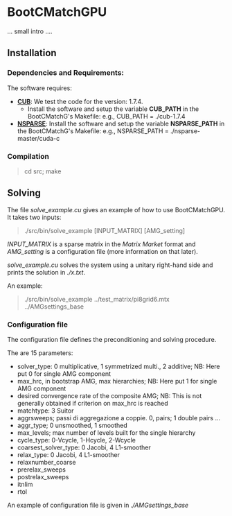 # BootCMatchGPU
... small intro ....
## Installation
### Dependencies and Requirements:

The software requires:

* **[CUB](https://nvlabs.github.io/cub/)**: We test the code for the version: 1.7.4.
  * Install the software and setup the variable **CUB_PATH** in the BootCMatchG's Makefile: e.g., CUB_PATH = ./cub-1.7.4
* **[NSPARSE](https://github.com/EBD-CREST/nsparse)**: Install the software and setup the variable **NSPARSE_PATH** in the BootCMatchG's Makefile: e.g., NSPARSE_PATH = ./nsparse-master/cuda-c

### Compilation

> cd src; make

## Solving 

The file *solve_example.cu* gives an example of how to use BootCMatchGPU. It takes two inputs:

> ./src/bin/solve_example [INPUT_MATRIX] [AMG_setting] 

*INPUT_MATRIX* is a sparse matrix in the *Matrix Market* format and *AMG_setting* is a configuration file (more information on that later).

*solve_example.cu* solves the system using a unitary right-hand side and prints the solution in *./x.txt*.

An example:

> ./src/bin/solve_example ../test_matrix/pi8grid6.mtx ../AMGsettings_base

### Configuration file

The configuration file defines the preconditioning and solving procedure.

The are 15 parameters:

* solver_type: 0 multiplicative, 1 symmetrized multi., 2 additive; NB: Here put 0 for single AMG component
* max_hrc, in bootstrap AMG, max hierarchies; NB: Here put 1 for single AMG component
* desired convergence rate of the composite AMG; NB: This is not generally obtained if criterion on max_hrc is reached
* matchtype: 3 Suitor
* aggrsweeps; passi di aggregazione a coppie. 0, pairs; 1 double pairs ...
* aggr_type; 0 unsmoothed, 1 smoothed
* max_levels; max number of levels built for the single hierarchy
* cycle_type: 0-Vcycle, 1-Hcycle, 2-Wcycle
* coarsest_solver_type: 0 Jacobi, 4 L1-smoother
* relax_type: 0 Jacobi, 4 L1-smoother
* relaxnumber_coarse
* prerelax_sweeps
* postrelax_sweeps
* itnlim
* rtol

An example of configuration file is given in *./AMGsettings_base*



